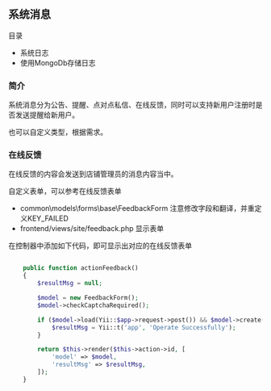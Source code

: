 系统消息
-----------

目录
- 系统日志
- 使用MongoDb存储日志

### 简介

系统消息分为公告、提醒、点对点私信、在线反馈，同时可以支持新用户注册时是否发送提醒给新用户。

也可以自定义类型，根据需求。


### 在线反馈

在线反馈的内容会发送到店铺管理员的消息内容当中。

自定义表单，可以参考在线反馈表单

- common\models\forms\base\FeedbackForm 注意修改字段和翻译，并重定义KEY_FAILED
- frontend/views/site/feedback.php 显示表单

在控制器中添加如下代码，即可显示出对应的在线反馈表单

```php

    public function actionFeedback()
    {
        $resultMsg = null;

        $model = new FeedbackForm();
        $model->checkCaptchaRequired();

        if ($model->load(Yii::$app->request->post()) && $model->create()) {
            $resultMsg = Yii::t('app', 'Operate Successfully');
        }

        return $this->render($this->action->id, [
            'model' => $model,
            'resultMsg' => $resultMsg,
        ]);
    }
```
